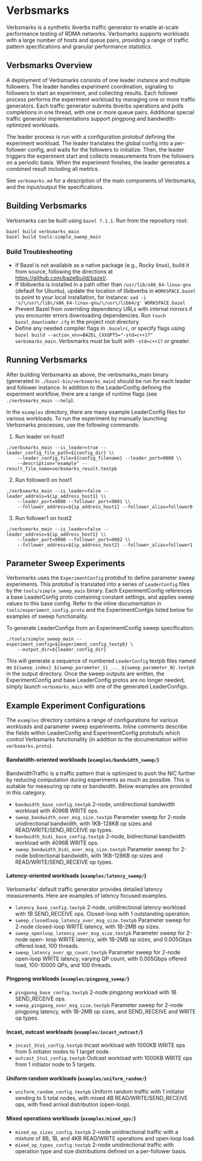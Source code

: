 # Verbsmarks

Verbsmarks is a synthetic ibverbs traffic generator to enable at-scale
performance testing of RDMA networks. Verbsmarks supports workloads with a large
number of hosts and queue pairs, providing a range of traffic pattern
specifications and granular performance statistics.

## Verbsmarks Overview
A deployment of Verbsmarks consists of one leader instance and multiple
followers. The leader handles experiment coordination, signaling to followers to
start an experiment, and collecting results. Each follower process performs the
experiment workload by managing one or more traffic generators. Each traffic
generator submits ibverbs operations and polls completions in one thread, with
one or more queue pairs. Additional special traffic generator implementations
support pingpong and bandwidth-optimized workloads.

The leader process is run with a configuration protobuf defining the experiment
workload. The leader translates the global config into a per-follower config,
and waits for the followers to initialize. Then, the leader triggers the
experiment start and collects measurements from the followers on a periodic
basis. When the experiment finishes, the leader generates a combined result
including all metrics.

See `verbsmarks.md` for a description of the main components of Verbsmarks, and
the input/output file specifications.

## Building Verbsmarks
Verbsmarks can be built using `bazel 7.1.1`. Run from the repository root:
```
bazel build verbsmarks_main
bazel build tools:simple_sweep_main
```

### Build Troubleshooting
* If Bazel is not available as a native package (e.g., Rocky linux), build it
  from source, following the directions at https://github.com/bazelbuild/bazel/.
* If libibverbs is installed in a path other than `/usr/lib/x86_64-linux-gnu`
  (default for Ubuntu), update the location of libibverbs in `WORKSPACE.bazel`
  to point to your local installation, for instance:
  `sed -i 's/\/usr\/lib\/x86_64-linux-gnu/\/usr\/lib64/g' WORKSPACE.bazel`
* Prevent Bazel from overriding dependency URLs with internal mirrors if you
  encounter errors downloading dependencies. Run `touch bazel_downloader.cfg`
  in the project root directory.
* Define any needed compiler flags in `.bazelrc`, or specify flags using
  `bazel build --action_env=BAZEL_CXXOPTS="-std=c++17" verbsmarks_main`.
  Verbsmarks must be built with `-std=c++17` or greater.


## Running Verbsmarks
After building Verbsmarks as above, the verbsmarks_main binary (generated in
`./bazel-bin/verbsmarks_main`) should be run for each leader and follower
instance. In addition to the LeaderConfig defining the experiment workflow,
there are a range of runtime flags (see `./verbsmarks_main --help`).

In the `examples` directory, there are many example LeaderConfig files for
various workloads. To run the experiment by manually launching Verbsmarks processes, use the following
commands:

1. Run leader on host1

```
./verbsmarks_main --is_leader=true --leader_config_file_path=${config_dir} \\
    --leader_config_file=${config_filename} --leader_port=9000 \\
    --description="example" --result_file_name=verbsmarks_result.textpb
```

2. Run follower0 on host1

```
./verbsmarks_main --is_leader=false --leader_address=${ip_address_host1} \\
    --leader_port=9000 --follower_port=9001 \\
    --follower_address=${ip_address_host1} --follower_alias=follower0
```

3. Run follower1 on host2

```
./verbsmarks_main --is_leader=false --leader_address=${ip_address_host1} \\
    --leader_port=9000 --follower_port=9002 \\
    --follower_address=${ip_address_host2} --follower_alias=follower1
```


## Parameter Sweep Experiments
Verbsmarks uses the `ExperimentConfig` protobuf to define parameter sweep
experiments. This protobuf is translated into a series of `LeaderConfig` files
by the `tools/simple_sweep_main` binary. Each ExperimentConfig references a
base LeaderConfig proto containing constant settings, and applies sweep values
to this base config. Refer to the inline documentation in
`tools/experiment_config.proto` and the ExperimentConfgis listed below for
examples of sweep functionality.

To generate LeaderConfigs from an ExperimentConfig sweep specification:
```
./tools/simple_sweep_main --experiment_config=${experiment_config_textpb} \
    --output_dir=${leader_config_dir}
```

This will generate a sequence of numbered `LeaderConfig` textpb files named as
`${sweep_index}_${sweep_parameter_1}_..._${sweep_parameter_N}.textpb` in the
output directory. Once the sweep outputs are written, the ExperimentConfig and
base LeaderConfig protos are no longer needed; simply launch `verbsmarks_main`
with one of the generated LeaderConfigs.


## Example Experiment Configurations
The `examples` directory contains a range of configurations for various
workloads and parameter sweep experiments. Inline comments describe the fields
within LeaderConfig and ExperimentConfig protobufs which control Verbsmarks
functionality (in addition to the documentation within `verbsmarks.proto`).

#### Bandwidth-oriented workloads (`examples/bandwidth_sweep/`)
BandwidthTraffic is a traffic pattern that is optimized to push the NIC further
by reducing computation during experiments as much as possible. This is suitable for measuring op rate or bandwidth. Below examples are provided
in this category.

* `bandwidth_base_config.textpb` 2-node, unidirectional bandwidth workload
  with 4096B WRITE ops.
* `sweep_bandwidth_over_msg_size.textpb` Parameter sweep for 2-node
  unidirectional bandwidth, with 1KB-128KB op sizes and READ/WRITE/SEND_RECEIVE
  op types.
* `bandwidth_bidi_base_config.textpb` 2-node, bidirectional bandwidth workload
  with 4096B WRITE ops.
* `sweep_bandwidth_bidi_over_msg_size.textpb` Parameter sweep for 2-node
  bidirectional bandwidth, with 1KB-128KB op sizes and READ/WRITE/SEND_RECEIVE
  op types.

#### Latency-oriented workloads (`examples/latency_sweep/`)
Verbsmarks' default traffic generator provides detailed latency measurements.
Here are examples of latency focused examples.

* `latency_base_config.textpb` 2-node, unidirectional latency workload with 1B
  SEND_RECEIVE ops. Closed-loop with 1 outstanding operation.
* `sweep_closedloop_latency_over_msg_size.textpb` Parameter sweep for 2-node
  closed-loop WRITE latency, with 1B-2MB op sizes.
* `sweep_openloop_latency_over_msg_size.textpb` Parameter sweep for 2-node open-
  loop WRITE latency, with 1B-2MB op sizes, and 0.005Gbps offered load, 100
  threads.
* `sweep_latency_over_qp_count.textpb` Parameter sweep for 2-node open-loop
  WRITE latency, varying QP count, with 0.005Gbps offered load, 100-10000 QPs,
  and 100 threads.

#### Pingpong workloads (`examples/pingpong_sweep/`)
* `pingpong_base_config.textpb` 2-node pingpong workload with 1B SEND_RECEIVE
  ops.
* `sweep_pingpong_over_msg_size.textpb` Parameter sweep for 2-node pingpong
  latency, with 1B-2MB op sizes, and SEND_RECEIVE and WRITE op types.

#### Incast, outcast workloads (`examples/incast_outcast/`)
* `incast_5to1_config.textpb` Incast workload with 1000KB WRITE ops from 5
  initiator nodes to 1 target node.
* `outcast_5to1_config.textpb` Outcast workload with 1000KB WRITE ops from 1
  initiator node to 5 targets.

#### Uniform random workloads (`examples/uniform_random/`)
* `uniform_random_config.textpb` Uniform random traffic with 1 initiator sending
  to 5 total nodes, with mixed 4B READ/WRITE/SEND_RECEIVE ops, with fixed
  arrival distribution (open-loop).

#### Mixed operations workloads (`examples/mixed_ops/`)
* `mixed_op_sizes_config.textpb` 2-node unidirectional traffic with a mixture of
  8B, 1B, and 4KB READ/WRITE operations and open-loop load.
* `mixed_op_types_config.textpb` 2-node unidirectional traffic with operation
  type and size distributions defined on a per-follower basis.
